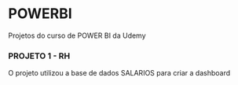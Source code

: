 # POWERBI
Projetos do curso de POWER BI da Udemy

<h3> PROJETO 1 - RH  </h3>

O projeto utilizou a base de dados SALARIOS para criar a dashboard
